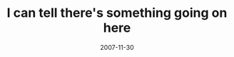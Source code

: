 ---
layout: base.njk
title : 'I can tell there&#39;s something going on here' 
view_title : 'I can tell there&#39;s something going on here' 
year : '2007' 
date : '2007-11-30' 
img_file : '/drawing/icantelltheressomethinggoingonhere.png' 
html_file : 'icantelltheressomethinggoingonhere' 
next_html : 'awwwthattrickneverworks.html' 
year_order : '279' 
permalink : "title/{{html_file}}.html"
---